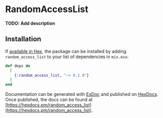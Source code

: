 # RandomAccessList

**TODO: Add description**

## Installation

If [available in Hex](https://hex.pm/docs/publish), the package can be installed
by adding `random_access_list` to your list of dependencies in `mix.exs`:

```elixir
def deps do
  [
    {:random_access_list, "~> 0.1.0"}
  ]
end
```

Documentation can be generated with [ExDoc](https://github.com/elixir-lang/ex_doc)
and published on [HexDocs](https://hexdocs.pm). Once published, the docs can
be found at [https://hexdocs.pm/random_access_list](https://hexdocs.pm/random_access_list).

